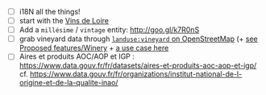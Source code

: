 - [ ] i18N all the things!
- [ ] start with the [Vins de Loire](http://www.vinsvaldeloire.fr/SiteGP/FR/)
- [ ] Add a `millésime` / `vintage` entity: http://goo.gl/k7R0nS
- [ ] grab vineyard data through [`landuse:vineyard` on OpenStreetMap](http://wiki.openstreetmap.org/wiki/Tag:landuse%3Dvineyard) (+ [see Proposed features/Winery](http://wiki.openstreetmap.org/wiki/Proposed_features/Winery)  + [a use case here](http://wiki.openstreetmap.org/wiki/FR:Tours/POIs_Touristiques)
- [ ] Aires et produits AOC/AOP et IGP : https://www.data.gouv.fr/fr/datasets/aires-et-produits-aoc-aop-et-igp/ cf. https://www.data.gouv.fr/fr/organizations/institut-national-de-l-origine-et-de-la-qualite-inao/
